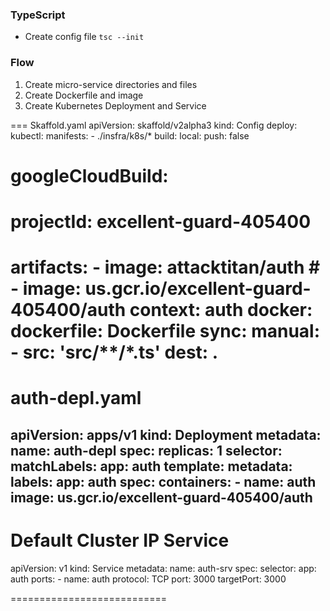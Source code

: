 


### TypeScript

 - Create config file `tsc --init`

### Flow

 1. Create micro-service directories and files
 2. Create Dockerfile and image
 3. Create Kubernetes Deployment and Service

=== Skaffold.yaml
apiVersion: skaffold/v2alpha3
kind: Config 
deploy:
  kubectl:
    manifests:
     - ./insfra/k8s/*
build:
  local: 
    push: false
  # googleCloudBuild:
  #   projectId: excellent-guard-405400
  artifacts: 
    - image: attacktitan/auth
    # - image: us.gcr.io/excellent-guard-405400/auth
      context: auth
      docker: 
        dockerfile: Dockerfile
      sync: 
        manual:
          - src: 'src/**/*.ts'
            dest: .
=======================
auth-depl.yaml
================
apiVersion: apps/v1
kind: Deployment
metadata:
  name: auth-depl
spec:
  replicas: 1
  selector:
    matchLabels:
      app: auth
  template:
    metadata:
      labels:
        app: auth
    spec:
      containers:
        - name: auth
          image: us.gcr.io/excellent-guard-405400/auth
---
# Default Cluster IP Service
apiVersion: v1
kind: Service
metadata:
  name: auth-srv
spec:
  selector:
    app: auth
  ports:
    - name: auth
      protocol: TCP 
      port: 3000
      targetPort: 3000
    
===========================